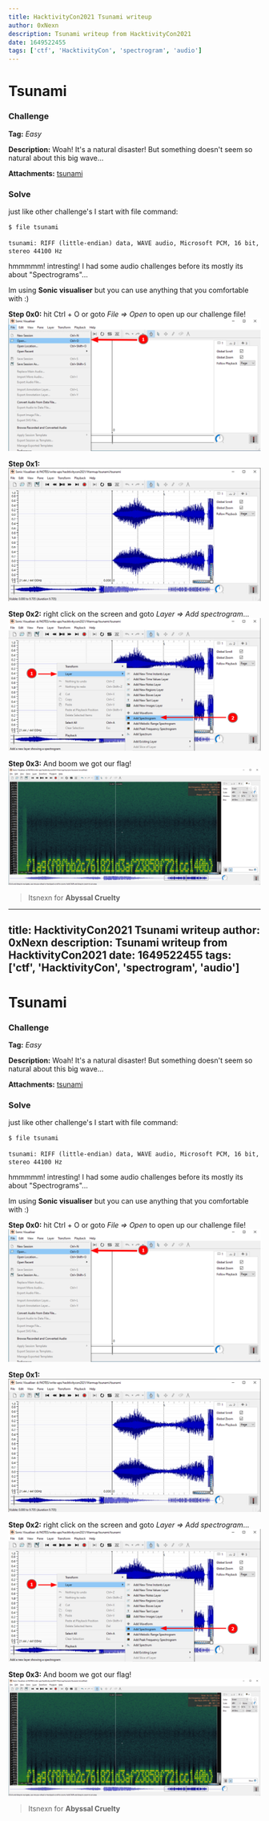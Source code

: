 ```yaml
---
title: HacktivityCon2021 Tsunami writeup
author: 0xNexn
description: Tsunami writeup from HacktivityCon2021
date: 1649522455
tags: ['ctf', 'HacktivityCon', 'spectrogram', 'audio']
---
```


# Tsunami
### Challenge
**Tag:** _Easy_

**Description:**
Woah! It's a natural disaster! But something doesn't seem so natural about this big wave...

**Attachments:**  [tsunami](#)

### Solve
just like other challenge's I start with file command:
```shell
$ file tsunami

tsunami: RIFF (little-endian) data, WAVE audio, Microsoft PCM, 16 bit, stereo 44100 Hz
```

hmmmmm! intresting!
I had some audio challenges before its mostly its about "Spectrograms"...

Im using **Sonic visualiser** but you can use anything that you comfortable with :)

**Step 0x0:**
hit Ctrl + O or goto _File => Open_ to open up our challenge file!
![step0x0](https://raw.githubusercontent.com/Itsnexn/WriteUps/main/HacktivityCon2021/WarmUp/Tsunami/step0x0.png)

**Step 0x1:**
![step0x1](https://raw.githubusercontent.com/Itsnexn/WriteUps/main/HacktivityCon2021/WarmUp/Tsunami/step0x1.png)

**Step 0x2:**
right click on the screen and goto _Layer => Add spectrogram_...
![step0x2](https://raw.githubusercontent.com/Itsnexn/WriteUps/main/HacktivityCon2021/WarmUp/Tsunami/step0x2.png)

**Step 0x3:**
And boom we got our flag!
![step0x3](https://raw.githubusercontent.com/Itsnexn/WriteUps/main/HacktivityCon2021/WarmUp/Tsunami/step0x3.png)

> Itsnexn for  **Abyssal Cruelty**
---
title: HacktivityCon2021 Tsunami writeup
author: 0xNexn
description: Tsunami writeup from HacktivityCon2021
date: 1649522455
tags: ['ctf', 'HacktivityCon', 'spectrogram', 'audio']
---

# Tsunami
### Challenge
**Tag:** _Easy_

**Description:**
Woah! It's a natural disaster! But something doesn't seem so natural about this big wave...

**Attachments:**  [tsunami](#)

### Solve
just like other challenge's I start with file command:
```shell
$ file tsunami

tsunami: RIFF (little-endian) data, WAVE audio, Microsoft PCM, 16 bit, stereo 44100 Hz
```

hmmmmm! intresting!
I had some audio challenges before its mostly its about "Spectrograms"...

Im using **Sonic visualiser** but you can use anything that you comfortable with :)

**Step 0x0:**
hit Ctrl + O or goto _File => Open_ to open up our challenge file!
![step0x0](https://raw.githubusercontent.com/Itsnexn/WriteUps/main/HacktivityCon2021/WarmUp/Tsunami/step0x0.png)

**Step 0x1:**
![step0x1](https://raw.githubusercontent.com/Itsnexn/WriteUps/main/HacktivityCon2021/WarmUp/Tsunami/step0x1.png)

**Step 0x2:**
right click on the screen and goto _Layer => Add spectrogram_...
![step0x2](https://raw.githubusercontent.com/Itsnexn/WriteUps/main/HacktivityCon2021/WarmUp/Tsunami/step0x2.png)

**Step 0x3:**
And boom we got our flag!
![step0x3](https://raw.githubusercontent.com/Itsnexn/WriteUps/main/HacktivityCon2021/WarmUp/Tsunami/step0x3.png)

> Itsnexn for  **Abyssal Cruelty**
